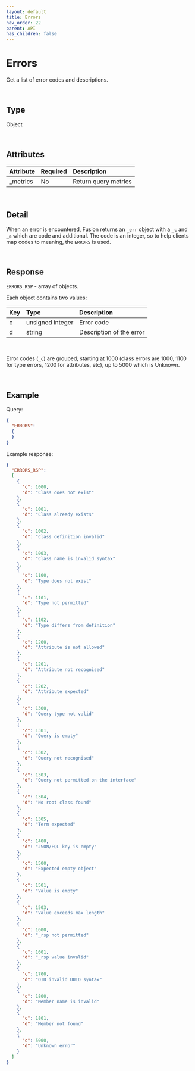 ```yaml
---
layout: default
title: Errors
nav_order: 22
parent: API
has_children: false
---
```


# Errors
Get a list of error codes and descriptions.



<br/>


## Type
Object

<br/>

## Attributes

| Attribute | Required  | Description      |
|:-----     |:---       |:-------          |
| _metrics  | No        | Return query metrics |

<br/>

## Detail
When an error is encountered, Fusion returns an `_err` object with a `_c` and `_a` which are code and additional. The code is an integer, so to help clients map codes to meaning, the `ERRORS` is used.

<br/>

## Response
`ERRORS_RSP` - array of objects.

Each object contains two values:

| Key           | Type      | Description     |
|:-----         |:---       |:-------         |
| c     | unsigned integer  | Error code      |
| d     | string  | Description of the error  |

<br/>

Error codes (`_c`) are grouped, starting at 1000 (class errors are 1000, 1100 for type errors, 1200 for attributes, etc), up to 5000 which is Unknown.

<br/>

## Example

Query:
```json
{
  "ERRORS":
  {
  }
}
```

Example response:

```json
{
  "ERRORS_RSP":
  [
    {
      "c": 1000,
      "d": "Class does not exist"
    },
    {
      "c": 1001,
      "d": "Class already exists"
    },
    {
      "c": 1002,
      "d": "Class definition invalid"
    },
    {
      "c": 1003,
      "d": "Class name is invalid syntax"
    },
    {
      "c": 1100,
      "d": "Type does not exist"
    },
    {
      "c": 1101,
      "d": "Type not permitted"
    },
    {
      "c": 1102,
      "d": "Type differs from definition"
    },
    {
      "c": 1200,
      "d": "Attribute is not allowed"
    },
    {
      "c": 1201,
      "d": "Attribute not recognised"
    },
    {
      "c": 1202,
      "d": "Attribute expected"
    },
    {
      "c": 1300,
      "d": "Query type not valid"
    },
    {
      "c": 1301,
      "d": "Query is empty"
    },
    {
      "c": 1302,
      "d": "Query not recognised"
    },
    {
      "c": 1303,
      "d": "Query not permitted on the interface"
    },
    {
      "c": 1304,
      "d": "No root class found"
    },
    {
      "c": 1305,
      "d": "Term expected"
    },
    {
      "c": 1400,
      "d": "JSON/FQL key is empty"
    },
    {
      "c": 1500,
      "d": "Expected empty object"
    },
    {
      "c": 1501,
      "d": "Value is empty"
    },
    {
      "c": 1503,
      "d": "Value exceeds max length"
    },
    {
      "c": 1600,
      "d": "_rsp not permitted"
    },
    {
      "c": 1601,
      "d": "_rsp value invalid"
    },
    {
      "c": 1700,
      "d": "OID invalid UUID syntax"
    },
    {
      "c": 1800,
      "d": "Member name is invalid"
    },
    {
      "c": 1801,
      "d": "Member not found"
    },
    {
      "c": 5000,
      "d": "Unknown error"
    }
  ]
}
```
